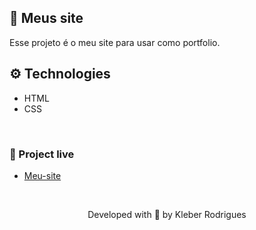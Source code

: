 ## 💚 Meus site

Esse projeto é o meu site para usar como portfolio.


## ⚙️ Technologies

* HTML
* CSS

&nbsp;

### 🔗 Project live
* [Meu-site](https://)

&nbsp;

<p align="center">Developed with 💙 by Kleber Rodrigues</p>
